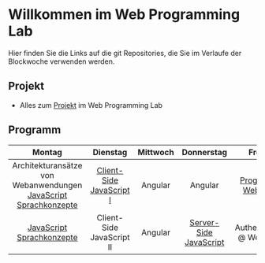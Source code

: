 # Willkommen im Web Programming Lab

Hier finden Sie die Links auf die git Repositories, die Sie im Verlaufe der Blockwoche verwenden werden.

## Projekt

* Alles zum [Projekt](https://github.com/web-programming-lab/web-programming-lab-projekt) im Web Programming Lab


## Programm

|                              Montag                              |          Dienstag         | Mittwoch |       Donnerstag       |          Freitag          |
|:----------------------------------------------------------------:|:-------------------------:|:--------:|:----------------------:|:-------------------------:|
| Architekturansätze von Webanwendungen  [JavaScript Sprachkonzepte](https://github.com/web-programming-lab/javascript-sprachkonzepte) | [Client-Side JavaScript I](https://github.com/web-programming-lab/javascript-clientside)  | Angular  | Angular                | [Progressive Web Apps](https://github.com/web-programming-lab/pwa-offline)      |
| [JavaScript Sprachkonzepte](https://github.com/web-programming-lab/javascript-sprachkonzepte)                                        | Client-Side JavaScript II | Angular  | [Server-Side JavaScript](https://github.com/web-programming-lab/nodejs-intro) | Authentication @ Web Apps |
